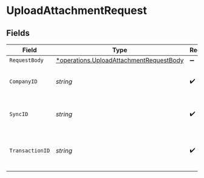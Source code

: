 # UploadAttachmentRequest


## Fields

| Field                                                                                                    | Type                                                                                                     | Required                                                                                                 | Description                                                                                              | Example                                                                                                  |
| -------------------------------------------------------------------------------------------------------- | -------------------------------------------------------------------------------------------------------- | -------------------------------------------------------------------------------------------------------- | -------------------------------------------------------------------------------------------------------- | -------------------------------------------------------------------------------------------------------- |
| `RequestBody`                                                                                            | [*operations.UploadAttachmentRequestBody](../../../pkg/models/operations/uploadattachmentrequestbody.md) | :heavy_minus_sign:                                                                                       | N/A                                                                                                      |                                                                                                          |
| `CompanyID`                                                                                              | *string*                                                                                                 | :heavy_check_mark:                                                                                       | Unique identifier for a company.                                                                         | 8a210b68-6988-11ed-a1eb-0242ac120002                                                                     |
| `SyncID`                                                                                                 | *string*                                                                                                 | :heavy_check_mark:                                                                                       | Unique identifier for a sync.                                                                            | 6fb40d5e-b13e-11ed-afa1-0242ac120002                                                                     |
| `TransactionID`                                                                                          | *string*                                                                                                 | :heavy_check_mark:                                                                                       | The unique identifier for your SMB's transaction.                                                        | 336694d8-2dca-4cb5-a28d-3ccb83e55eee                                                                     |